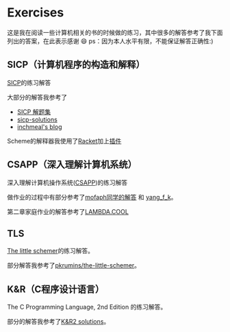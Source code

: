 # Exercises

这是我在阅读一些计算机相关的书的时候做的练习，其中很多的解答参考了我下面列出的答案，在此表示感谢 :smile:
ps：因为本人水平有限，不能保证解答正确性:)

## SICP（计算机程序的构造和解释）

[SICP](https://mitpress.mit.edu/sicp/full-text/book/book.html)的练习解答

大部分的解答我参考了

* [SICP 解题集](http://sicp.readthedocs.org/en/latest/index.html#) 
* [sicp-solutions](http://community.schemewiki.org/?sicp-solutions)
* [inchmeal's blog](http://www.inchmeal.io/sicp/)

Scheme的解释器我使用了[Racket](http://racket-lang.org)加上[插件](http://docs.racket-lang.org/sicp-manual/index.html?q=sicp#%28part._.Introduction_to_the__lang_sicp_language%29)

## CSAPP（深入理解计算机系统）

深入理解计算机操作系统([CSAPP](http://csapp.cs.cmu.edu/public/instructors.html))的练习解答

做作业的过程中有部分参考了[mofaph同学的解答](https://github.com/mofaph/csapp) 和 [yang_f_k](http://blog.csdn.net/yang_f_k)。

第二章家庭作业的解答参考了[LAMBDA.COOL](http://lambda.cool/wiki/doku.php?id=answers:csapp:start)

## TLS

[The little schemer](http://mitpress.mit.edu/books/little-schemer)的练习解答。

部分解答我参考了[pkrumins/the-little-schemer](https://github.com/pkrumins/the-little-schemer)。

## K&R（C程序设计语言）
The C Programming Language, 2nd Edition 的练习解答。

部分的解答我参考了[K&R2 solutions](http://clc-wiki.net/wiki/K%26R2_solutions)。

